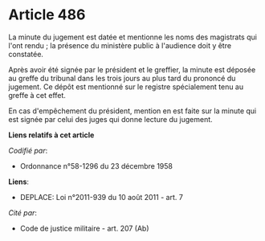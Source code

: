 # Article 486

La minute du jugement est datée et mentionne les noms des magistrats qui l'ont rendu ; la présence du ministère public à
l'audience doit y être constatée.

Après avoir été signée par le président et le greffier, la minute est déposée au greffe du tribunal dans les trois jours au
plus tard du prononcé du jugement. Ce dépôt est mentionné sur le registre spécialement tenu au greffe à cet effet.

En cas d'empêchement du président, mention en est faite sur la minute qui est signée par celui des juges qui donne lecture du
jugement.

**Liens relatifs à cet article**

_Codifié par_:

  - Ordonnance n°58-1296 du 23 décembre 1958

**Liens**:

  - DEPLACE: Loi n°2011-939 du 10 août 2011 - art. 7

_Cité par_:

  - Code de justice militaire - art. 207 (Ab)
